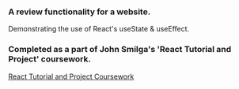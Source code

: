### A review functionality for a website.
Demonstrating the use of React's useState & useEffect.

### Completed as a part of John Smilga's 'React Tutorial and Project' coursework.
[React Tutorial and Project Coursework](https://www.udemy.com/course/react-tutorial-and-projects-course)
